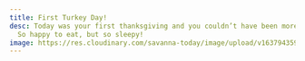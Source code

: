 ```yaml
---
title: First Turkey Day!
desc: Today was your first thanksgiving and you couldn’t have been more grumpy!
  So happy to eat, but so sleepy!
image: https://res.cloudinary.com/savanna-today/image/upload/v1637943592/FFE051DD-3FF3-413C-BC49-0A8625A25487_ftp1wm.jpg
---
```

